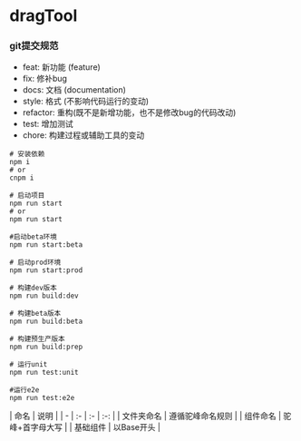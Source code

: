 # dragTool

### git提交规范
  * feat: 新功能 (feature)
  * fix: 修补bug
  * docs: 文档 (documentation)
  * style: 格式 (不影响代码运行的变动)
  * refactor: 重构(既不是新增功能，也不是修改bug的代码改动)
  * test: 增加测试
  * chore: 构建过程或辅助工具的变动



```
# 安装依赖
npm i
# or
cnpm i

# 启动项目
npm run start
# or
npm run start

#启动beta环境
npm run start:beta

# 启动prod环境
npm run start:prod

# 构建dev版本
npm run build:dev

# 构建beta版本
npm run build:beta

# 构建预生产版本
npm run build:prep

# 运行unit
npm run test:unit

#运行e2e
npm run test:e2e

```

| 命名 | 说明 |
| - | :- | :- | :-: |
| 文件夹命名 | 遵循驼峰命名规则 |
| 组件命名 | 驼峰+首字母大写 |
| 基础组件 | 以Base开头 |
